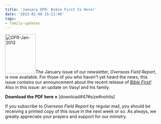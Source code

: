 ```yaml
---
title: 'January OFR: Bible First Is Here!'
date: '2013-01-08 15:21:40'
tags:
- family-updates
---
```


<a href="http://www.ofreport.com/downloads/OFR-Jan-2013.pdf"><img class="alignleft size-full wp-image-1732" alt="OFR-Jan-2013" src="https://s3.amazonaws.com/images.ofreport.com/2013/01/OFR-Jan-2013.png" width="100" height="129" /></a>The January issue of our newsletter, <em>Overseas Field Report</em>, is now available. For those of you who haven't yet heard the news, this issue contains our announcement about the recent release of <a href="http://www.getbiblefirst.com"><em>Bible First!</em></a> Also in this issue: an update on Vasyl and his family.

<strong>Download the PDF here »</strong> [download#47#size#nohits]

If you subscribe to <em>Overseas Field Report</em> by regular mail, you should be receiving a printed copy of this issue in the next week or so. As always, we greatly appreciate your prayers and support for our ministry.

